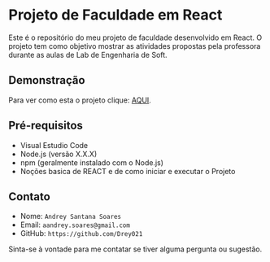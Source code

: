 # Projeto de Faculdade em React
Este é o repositório do meu projeto de faculdade desenvolvido em React. O projeto tem como objetivo mostrar as atividades propostas pela professora durante as aulas de Lab de Engenharia de Soft.

## Demonstração
Para ver como esta o projeto clique: <a href="https://react-fatec-eng.vercel.app/" target="_blank">AQUI</a>.

## Pré-requisitos
- Visual Estudio Code
- Node.js (versão X.X.X)
- npm (geralmente instalado com o Node.js)
- Noções basica de REACT e de como iniciar e executar o Projeto

## Contato
- Nome: `Andrey Santana Soares`
- Email: `aandrey.soares@gmail.com`
- GitHub: `https://github.com/Drey021`

Sinta-se à vontade para me contatar se tiver alguma pergunta ou sugestão.

##
